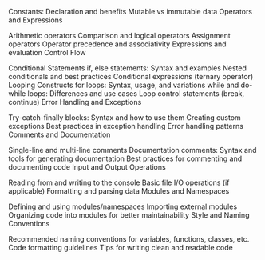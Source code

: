 

Constants: Declaration and benefits
Mutable vs immutable data
Operators and Expressions

Arithmetic operators
Comparison and logical operators
Assignment operators
Operator precedence and associativity
Expressions and evaluation
Control Flow

Conditional Statements
if, else statements: Syntax and examples
Nested conditionals and best practices
Conditional expressions (ternary operator)
Looping Constructs
for loops: Syntax, usage, and variations
while and do-while loops: Differences and use cases
Loop control statements (break, continue)
Error Handling and Exceptions

Try-catch-finally blocks: Syntax and how to use them
Creating custom exceptions
Best practices in exception handling
Error handling patterns
Comments and Documentation

Single-line and multi-line comments
Documentation comments: Syntax and tools for generating documentation
Best practices for commenting and documenting code
Input and Output Operations

Reading from and writing to the console
Basic file I/O operations (if applicable)
Formatting and parsing data
Modules and Namespaces

Defining and using modules/namespaces
Importing external modules
Organizing code into modules for better maintainability
Style and Naming Conventions

Recommended naming conventions for variables, functions, classes, etc.
Code formatting guidelines
Tips for writing clean and readable code

